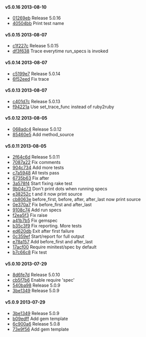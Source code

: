 #### v5.0.16 2013-08-10

- [01269eb](https://github.com/bootstraponline/spec/commit/01269eb8f6e6209c5de9f55a0735ce23935d995a) Release 5.0.16
- [40504bb](https://github.com/bootstraponline/spec/commit/40504bbc92639baa24858a11f1ac931010980499) Print test name


#### v5.0.15 2013-08-07

- [c1f227c](https://github.com/bootstraponline/spec/commit/c1f227ca8f2803d2fe4da8caf7106f8cdda206e6) Release 5.0.15
- [df3f638](https://github.com/bootstraponline/spec/commit/df3f6387c4517962e53e577e980cbf9aed13eac9) Trace everytime run_specs is invoked


#### v5.0.14 2013-08-07

- [c5199e7](https://github.com/bootstraponline/spec/commit/c5199e7ae2578bb15a684210ba771d4db237121b) Release 5.0.14
- [6f52eed](https://github.com/bootstraponline/spec/commit/6f52eedbc2b6a2f963af31b8a9abc8be81b327e7) Fix trace


#### v5.0.13 2013-08-07

- [c401d7c](https://github.com/bootstraponline/spec/commit/c401d7cad546351f63ad62b17387643ce1b19b14) Release 5.0.13
- [f94221a](https://github.com/bootstraponline/spec/commit/f94221a3d3765c3884b76e320c479c901b39bcbb) Use set_trace_func instead of ruby2ruby


#### v5.0.12 2013-08-05

- [068adc4](https://github.com/bootstraponline/spec/commit/068adc41623e97981a5c80cf9c76bcb238b0dd46) Release 5.0.12
- [85460e5](https://github.com/bootstraponline/spec/commit/85460e58dbf95a9333771a3b508fc04c244ed057) Add method_source


#### v5.0.11 2013-08-05

- [2f64c6d](https://github.com/bootstraponline/spec/commit/2f64c6d65882f63f2cc2e19c83127bf8de957e5a) Release 5.0.11
- [7087a22](https://github.com/bootstraponline/spec/commit/7087a2254fc5644ea731852b2cbd9c384688c4d6) Fix comments
- [904c734](https://github.com/bootstraponline/spec/commit/904c734c6de78170e5128f24ab74a33f41407d45) Add more tests
- [c7a5948](https://github.com/bootstraponline/spec/commit/c7a5948169fb92fc11e8cc7afb2b0addd0bf60b3) All tests pass
- [6735b63](https://github.com/bootstraponline/spec/commit/6735b634467ba484085f8a26b815f65172a7c214) Fix after
- [3a578f4](https://github.com/bootstraponline/spec/commit/3a578f4eccead98793a437ca83e2bb66a9065c43) Start fixing rake test
- [9b04c73](https://github.com/bootstraponline/spec/commit/9b04c73410a5aeda35441078a7dfcea94ccabb9c) Don't print dots when running specs
- [e38252c](https://github.com/bootstraponline/spec/commit/e38252c587961d55b27d96d88e5b4aa32ece0d4e) t and it now print source
- [cb8063e](https://github.com/bootstraponline/spec/commit/cb8063e513d8be5a949366735130323a2b6cc67d) before_first, before, after, after_last now print source
- [0e370a7](https://github.com/bootstraponline/spec/commit/0e370a7181b94ed9f6eeb1e3c1557352501a9e8d) Fix before_first and after_last
- [9108c74](https://github.com/bootstraponline/spec/commit/9108c742f0fb061334a33eb29db3dade1b74e072) Add run specs
- [f2ea5f3](https://github.com/bootstraponline/spec/commit/f2ea5f387f3f92c8b1a9585bc560a1ed4041a57d) Fix raise
- [a41b7b5](https://github.com/bootstraponline/spec/commit/a41b7b5b170009dc5582c100ffa00ae99bf07bec) Fix gemspec
- [b35c3f9](https://github.com/bootstraponline/spec/commit/b35c3f9de6a8779ad575ad2c61bbfcb8ea7407c6) Fix reporting. More tests
- [ed620db](https://github.com/bootstraponline/spec/commit/ed620dbaaecf8e9aea18cfdc6c1db5c647b9aa51) Exit after first failure
- [0c359ef](https://github.com/bootstraponline/spec/commit/0c359efa663b4b6666c2e409faf57447db32ef4a) Start/report for full output
- [e78a157](https://github.com/bootstraponline/spec/commit/e78a157e23012ca2f26b7f1f20ab3761e511b434) Add before_first and after_last
- [17acf00](https://github.com/bootstraponline/spec/commit/17acf00114e32b2e45701a016212cd8eb558db18) Require minitest/spec by default
- [b7c66c8](https://github.com/bootstraponline/spec/commit/b7c66c839f7a520ea6eb9e22f54ecf493c7dab41) Fix test


#### v5.0.10 2013-07-29

- [8d6fe7d](https://github.com/bootstraponline/spec/commit/8d6fe7d724128ce263f2d4fc96bd40f293c3c8cb) Release 5.0.10
- [cb5f7b6](https://github.com/bootstraponline/spec/commit/cb5f7b69610c66281b6dc0a586048ce715d8288c) Enable require 'spec'
- [540ba98](https://github.com/bootstraponline/spec/commit/540ba98384e8945f6624a2726cc338e0378b67ff) Release 5.0.9
- [3be1349](https://github.com/bootstraponline/spec/commit/3be13498fc086f6b3fc4f342190383aba4992264) Release 5.0.9


#### v5.0.9 2013-07-29

- [3be1349](https://github.com/bootstraponline/spec/commit/3be13498fc086f6b3fc4f342190383aba4992264) Release 5.0.9
- [b09edff](https://github.com/bootstraponline/spec/commit/b09edff644cb25166177beb9c639a1817140d0b5) Add gem template
- [6c900a6](https://github.com/bootstraponline/spec/commit/6c900a69f6328238e5aeffcab1652bab20e0c699) Release 5.0.8
- [73e9f56](https://github.com/bootstraponline/spec/commit/73e9f5696e11d54e07bc3a8004ac0b62b5dd3616) Add gem template